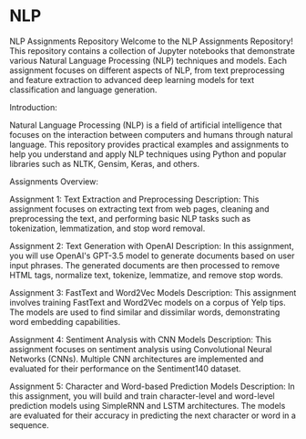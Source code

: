 # NLP
NLP Assignments Repository Welcome to the NLP Assignments Repository! This repository contains a collection of Jupyter notebooks that demonstrate various Natural Language Processing (NLP) techniques and models. Each assignment focuses on different aspects of NLP, from text preprocessing and feature extraction to advanced deep learning models for text classification and language generation.

Introduction:

Natural Language Processing (NLP) is a field of artificial intelligence that focuses on the interaction between computers and humans through natural language. This repository provides practical examples and assignments to help you understand and apply NLP techniques using Python and popular libraries such as NLTK, Gensim, Keras, and others.

Assignments Overview:

Assignment 1: Text Extraction and Preprocessing Description: This assignment focuses on extracting text from web pages, cleaning and preprocessing the text, and performing basic NLP tasks such as tokenization, lemmatization, and stop word removal.

Assignment 2: Text Generation with OpenAI Description: In this assignment, you will use OpenAI's GPT-3.5 model to generate documents based on user input phrases. The generated documents are then processed to remove HTML tags, normalize text, tokenize, lemmatize, and remove stop words.

Assignment 3: FastText and Word2Vec Models Description: This assignment involves training FastText and Word2Vec models on a corpus of Yelp tips. The models are used to find similar and dissimilar words, demonstrating word embedding capabilities.

Assignment 4: Sentiment Analysis with CNN Models Description: This assignment focuses on sentiment analysis using Convolutional Neural Networks (CNNs). Multiple CNN architectures are implemented and evaluated for their performance on the Sentiment140 dataset.

Assignment 5: Character and Word-based Prediction Models Description: In this assignment, you will build and train character-level and word-level prediction models using SimpleRNN and LSTM architectures. The models are evaluated for their accuracy in predicting the next character or word in a sequence.
